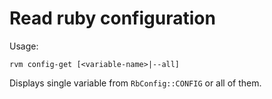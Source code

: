 # Read ruby configuration

Usage:

    rvm config-get [<variable-name>|--all]

Displays single variable from `RbConfig::CONFIG` or all of them.
